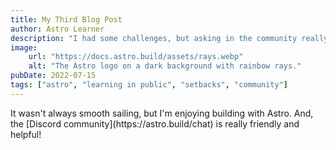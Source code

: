 ```yaml
---
title: My Third Blog Post
author: Astro Learner
description: "I had some challenges, but asking in the community really helped!"
image:
    url: "https://docs.astro.build/assets/rays.webp"
    alt: "The Astro logo on a dark background with rainbow rays."
pubDate: 2022-07-15
tags: ["astro", "learning in public", "setbacks", "community"]
---
```

<BaseLayout>
It wasn't always smooth sailing, but I'm enjoying building with Astro. And, the [Discord community](https://astro.build/chat) is really friendly and helpful!
</BaseLayout>